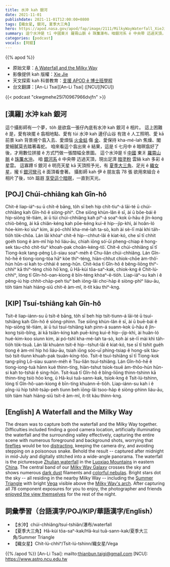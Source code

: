 ```yaml
---
title: 水沖 kah 銀河
date: 2021-11-01
publishdate: 2021-11-01T12:00:00+0800
tags: [織女星, 銀河, 夏季大三角]
hero: https://apod.nasa.gov/apod/fap/image/2111/MilkyWayWaterfall_XieJie_960.jpg
summary: 這个水沖是 tī 中國東爿 羅霄山脈 ê 珠簾瀑布。咱銀河系 ê 中央帶 迒過天頂，現出足濟 暗塗粉雲絲 kah 多彩 ê 星雲。
categories: [podcast]
vocals: [阿錕]
---
```


{{% apod %}}

- 原始文章：[A Waterfall and the Milky Way](https://apod.nasa.gov/apod/ap211101.html)
- 影像提供 kah 版權：[Xie Jie](mailto:2455179586@qq.com)
- 天文探索 kah 科普教育：[支援 APOD ê 博士班學程](https://asterisk.apod.com/viewtopic.php?f=28&t=41989)
- 台文翻譯：[An-Li Tsai][An-Li Tsai] ([NCU][NCU])

{{< podcast "ckwgmehe25l7l0967966dvjfn" >}}

## [漢羅] 水沖 kah 銀河
這个攝影師有一个夢，to̍h 是欲翕一張仔內底有水沖 kah 銀河 ê 相片。
這上困難 ê 是，愛有袂擺 ê 翕相地點、愛有 tùi 水沖 kah 邊仔山谷 有效 ê 人工照明、愛 kā 前景 kah 背景規个翕入去、愛煩惱 [火金蛄][fireflies] 傷 [金][distracting e]、愛保持 kha-mé-lah 焦燥、閣愛細膩莫去踏著毒蛇。
咱來看這个翕出來 ê 結果，這是 tī 七月中 ê 暗暝翕好了後，才用數位拼接 ê 方式鬥做一張闊幅全景圖。
這个水沖是 tī [中國][China] 東爿 [羅霄山脈][Luoxiao Mountains] ê [珠簾水沖][Zhulian waterfall]。
咱 [銀河系][Milky Way Galaxy] ê 中央帶 迒過天頂，現出足濟 [暗塗粉][dark dust] 雲絲 kah 多彩 ê 星雲。
這寡蹛 tī 銀河 ê 明亮天星 kā 天頂照予光，有 [夏季大三角][Summer Triangle]、足光 ê [織女星][Vega]，攏 tī [銀河彎弓][Milky Way's arch t] ê 面頂看會著。
攝影師 kah 伊 ê 朋友翕 78 張 欲用來組合 ê 相片了後，to̍h 踮遐 [享受這个暗暝][enjoyed the view themselves]，一直到天光。

## [POJ] Chúi-chhiâng kah Gîn-hô
Chit-ê liap-iáⁿ-su ū chi̍t-ê bāng, to̍h sī beh hip chi̍t-tiuⁿ-á lāi-té ū chúi-chhiâng kah Gîn-hô ê siòng-phìⁿ.
Che siōng khùn-lân ê sī, ài ū bōe-bái ê hip-siòng tē-tiám, ài ū tùi chúi-chhiâng kah piⁿ-á soaⁿ-kok ū-hāu ê jîn-kong chiò-bêng, ài kā chiân-kéng kah pōe-kéng kui-ê hip--ji̍p-khì, ài hoân-ló hóe-kim-ko͘ siuⁿ kim, ài pó-chhî kha-mé-lah ta-sò, koh ài sè-lī mài khì ta̍h-tio̍h to̍k-chôa.
Lán lâi khòaⁿ chit-ê hip--chhut-lâi ê kiat-kó, che sī tī chhit goe̍h tiong ê àm-mî hip hó liáu-āu, chiah iōng só͘-ūi pheng-chiap ê hong-sek tàu-chò chit-tiuⁿ khoah-pak choân-kéng-tô͘.
Chit-ê chúi-chhiâng sī tī Tiong-kok tang-pêng Lô-siau soaⁿ-me̍h ê Chu-liân chúi-chhiâng.
Lán Gîn-hô-hē ê tiong-iong-tòa hāⁿ kòe thiⁿ-téng, hiàn-chhut chiok-chōe àm-thô͘-hún hûn-si kah to-chhái ê seng-hûn.
Chit-kóa tī Gîn-hô ê bêng-liōng thiⁿ-chhiⁿ kā thiⁿ-téng chiò hō͘ kng, ū Hā-kùi tōa-saⁿ-kak, chiok-kng ê Chit-lú-chhiⁿ, lóng tī Gîn-hô-oan-kiong ê bīn-téng khòaⁿ-ē-tio̍h.
Liap-iáⁿ-su kah i ê pêng-iú hip chhit-cha̍p-peh tiuⁿ beh iōng-lâi cho͘-ha̍p ê siòng-phìⁿ liáu-āu, to̍h tiám hiah hiáng-siū chit-ê àm-mî, it-ti̍t kàu thiⁿ-kng.

## [KIP] Tsuí-tshiâng kah Gîn-hô
Tsit-ê liap-iánn-su ū tsi̍t-ê bāng, to̍h sī beh hip tsi̍t-tiunn-á lāi-té ū tsuí-tshiâng kah Gîn-hô ê siòng-phìnn.
Tse siōng khùn-lân ê sī, ài ū buē-bái ê hip-siòng tē-tiám, ài ū tuì tsuí-tshiâng kah pinn-á suann-kok ū-hāu ê jîn-kong tsiò-bîng, ài kā tsiân-kíng kah puē-kíng kui-ê hip--ji̍p-khì, ài huân-ló hué-kim-koo siunn kim, ài pó-tshî kha-mé-lah ta-sò, koh ài sè-lī mài khì ta̍h-tio̍h to̍k-tsuâ.
Lán lâi khuànn tsit-ê hip--tshut-lâi ê kiat-kó, tse sī tī tshit gue̍h tiong ê àm-mî hip hó liáu-āu, tsiah iōng sóo-uī phing-tsiap ê hong-sik tàu-tsò tsit-tiunn khuah-pak tsuân-kíng-tôo.
Tsit-ê tsuí-tshiâng sī tī Tiong-kok tang-pîng Lô-siau suann-me̍h ê Tsu-liân tsuí-tshiâng.
Lán Gîn-hô-hē ê tiong-iong-tuà hānn kuè thinn-tíng, hiàn-tshut tsiok-tsuē àm-thôo-hún hûn-si kah to-tshái ê sing-hûn.
Tsit-kuá tī Gîn-hô ê bîng-liōng thinn-tshinn kā thinn-tíng tsiò hōo kng, ū Hā-kuì tuā-sann-kak, tsiok-kng ê Tsit-lú-tshinn, lóng tī Gîn-hô-uan-kiong ê bīn-tíng khuànn-ē-tio̍h.
Liap-iánn-su kah i ê pîng-iú hip tshit-tsa̍p-peh tiunn beh iōng-lâi tsoo-ha̍p ê siòng-phìnn liáu-āu, to̍h tiám hiah hiáng-siū tsit-ê àm-mî, it-ti̍t kàu thinn-kng.

## [English] A Waterfall and the Milky Way
The dream was to capture both the waterfall and the Milky Way together.
Difficulties included finding a good camera location, artificially illuminating the waterfall and the surrounding valley effectively, capturing the entire scene with numerous foreground and background shots, worrying that [fireflies][fireflies] would be too [distracting][distracting e], keeping the camera dry, and avoiding stepping on a poisonous snake.
Behold the result -- captured after midnight in mid-July and digitally stitched into a wide-angle panorama.
The waterfall is the picturesque [Zhulian waterfall][Zhulian waterfall] in the [Luoxiao Mountains][Luoxiao Mountains] in eastern [China][China].
The central band of our [Milky Way Galaxy][Milky Way Galaxy] crosses the sky and shows numerous [dark dust][dark dust] filaments and [colorful nebulas][colorful nebulas].
Bright stars dot the sky -- all residing in the nearby Milky Way -- including the [Summer Triangle][Summer Triangle] with bright [Vega][Vega] visible above the [Milky Way's arch][Milky Way's arch e].
After capturing all 78 component exposures for you to enjoy, the photographer and friends [enjoyed the view themselves][enjoyed the view themselves] for the rest of the night.

## 詞彙學習（台語漢字/POJ/KIP/華語漢字/English）
- 【水沖】chúi-chhiâng/tsuí-tshiân/瀑布/waterfall
- 【夏季大三角】Hā-kùi tōa-saⁿ-kak/Hā-kuì tuā-sann-kak/夏季大三角/Summer Triangle
- 【織女星】Chit-lú-chhiⁿ/Tsit-lú-tshinn/織女星/Vega


{{% /apod %}}
[An-Li Tsai]: mailto:thianbun.taigi@gmail.com
[NCU]: https://www.astro.ncu.edu.tw

[fireflies]:https://en.wikipedia.org/wiki/Firefly
[distracting e]:https://apod.nasa.gov/apod/ap210906.html
[distracting t]:https://apod.tw/daily/20210906/
[Zhulian waterfall]:https://www.trip.com/travel-guide/attraction/yanling/zhulian-waterfall-38961944
[Luoxiao Mountains]:https://en.wikipedia.org/wiki/Luoxiao_Mountains
[China]:https://en.wikipedia.org/wiki/China
[Milky Way Galaxy]:https://imagine.gsfc.nasa.gov/science/objects/milkyway1.html
[dark dust]:https://apod.nasa.gov/apod/ap190827.html
[colorful nebulas]:https://apod.nasa.gov/apod/ap171201.html
[Summer Triangle]:https://apod.nasa.gov/apod/ap170703.html
[Vega]:https://www.nasa.gov/mission_pages/spitzer/news/spitzervega20130108.html
[Milky Way's arch e]:https://apod.nasa.gov/apod/ap210113.html
[Milky Way's arch t]:https://apod.tw/daily/20210113/
[enjoyed the view themselves]:https://c4.wallpaperflare.com/wallpaper/814/105/215/cat-the-sky-cat-look-the-sun-hd-wallpaper-preview.jpg
